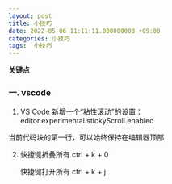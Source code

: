 ```yaml
---
layout: post
title: 小技巧
date: 2022-05-06 11:11:11.000000000 +09:00
categories: 小技巧
tags:  小技巧
---
```


**关键点**

### 一. vscode

1.  VS Code 新增一个“粘性滚动”的设置：editor.experimental.stickyScroll.enabled
   
   当前代码块的第一行，可以始终保持在编辑器顶部

2.  快捷键折叠所有 ctrl + k + 0
   
    快捷键打开所有 ctrl + k + j


